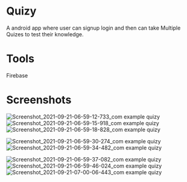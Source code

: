 # Quizy
 A android app where user can signup login and then can take Multiple Quizes to test their knowledge.
# Tools
 Firebase
# Screenshots
![Screenshot_2021-09-21-06-59-12-733_com example quizy](https://user-images.githubusercontent.com/68410510/134499531-99f821e3-15c0-4943-9e6f-557eb44c54a1.jpg) ![Screenshot_2021-09-21-06-59-15-918_com example quizy](https://user-images.githubusercontent.com/68410510/134499744-40cfadf7-b7a3-411a-953c-c9e39747df8b.jpg) ![Screenshot_2021-09-21-06-59-18-828_com example quizy](https://user-images.githubusercontent.com/68410510/134499935-e4a05690-8040-4772-993c-8d854e031023.jpg)

![Screenshot_2021-09-21-06-59-30-274_com example quizy](https://user-images.githubusercontent.com/68410510/134500059-f2f58f5f-d5d2-4b7e-a419-f44759d91861.jpg) ![Screenshot_2021-09-21-06-59-34-482_com example quizy](https://user-images.githubusercontent.com/68410510/134500136-564f4021-99ec-49ae-ac74-17fd77b3f775.jpg)

![Screenshot_2021-09-21-06-59-37-082_com example quizy](https://user-images.githubusercontent.com/68410510/134500231-006e9fc1-79b2-4576-84e7-1f51a70b5ccf.jpg) ![Screenshot_2021-09-21-06-59-46-024_com example quizy](https://user-images.githubusercontent.com/68410510/134500289-15e96cae-dc85-437b-9829-50439cdfb2d7.jpg) ![Screenshot_2021-09-21-07-00-06-443_com example quizy](https://user-images.githubusercontent.com/68410510/134500352-d520fd0a-7811-497e-a21e-e8daf2571d05.jpg)
